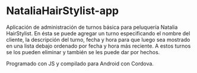 # NataliaHairStylist-app
Aplicación de administración de turnos básica para peluquería Natalia HairStylist. 
En ésta se puede agregar un turno especificando el nombre del cliente, la descripción del turno, fecha y hora para que luego sea mostrado en una lista debajo ordenado por fecha
y hora más reciente. A estos turnos se los pueden eliminar y también se les puede dar por hechos.


Programado con JS y compilado para Android con Cordova.
